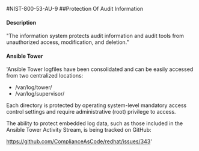 #NIST-800-53-AU-9
##Protection Of Audit Information
#### Description
"The information system protects audit information and audit tools from unauthorized access, modification, and deletion."
#### Ansible Tower
'Ansible Tower logfiles have been consolidated and can be easily
accessed from two centralized locations:

- /var/log/tower/
- /var/log/supervisor/

Each directory is protected by operating system-level
mandatory access control settings and require administrative (root)
privilege to access.

The ability to protect embedded log data, such as those
included in the Ansible Tower Activity Stream, is being
tracked on GitHub:

https://github.com/ComplianceAsCode/redhat/issues/343'

